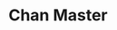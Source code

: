 ---
layout: hero
title: Chan Master
spec: Panda
class: Specialist
skill:
    name: Chi Orb
    description: Create a qui flow between Chan Master and the illusory phantom, dealing ability damage to enemies in its path.
    stats:
        Cooldown: 30s
        Duration: 6/6.5/7
        Total Ability Damage: 760/1200/1300
---